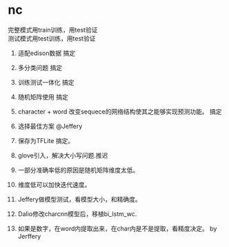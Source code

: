 # nc  
完整模式用train训练，用test验证  
测试模式用test训练，用test验证  

1. 适配edison数据  搞定  
2. 多分类问题 搞定    
3. 训练测试一体化  搞定
4. 随机矩阵使用 搞定
5. character + word  改变sequece的网络结构使其之能够实现预测功能。 搞定
6. 选择最佳方案  @Jeffery
7. 保存为TFLite  搞定。
8. glove引入，解决大小写问题.推迟   

1.  一部分准确率低的原因是随机矩阵维度太低。  
2.  维度低可以加快迭代速度。  
3.  Jeffery做模型测试，看模型大小，和精确度。  
4.  Dalio修改charcnn模型后，移植bi_lstm_wc.  
5.  如果是数字，在word内提取出来，在char内是不是提取，看精度决定。 by Jerffery
